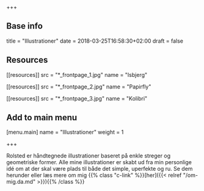 +++

## Base info
title = "Illustrationer"
date = 2018-03-25T16:58:30+02:00
draft = false

## Resources
[[resources]]
  src = "*_frontpage_1.jpg"
  name = "Isbjerg"

[[resources]]
  src = "*_frontpage_2.jpg"
  name = "Papirfly"

[[resources]]
  src = "*_frontpage_3.jpg"
  name = "Kolibri"

## Add to main menu
[menu.main]
name = "Illustrationer"
weight = 1

+++

Rolsted er håndtegnede illustrationer baseret på enkle streger og geometriske former. Alle mine illustrationer er skabt ud fra min personlige idé om at der skal være plads til både det simple, uperfekte og ru. Se dem herunder eller læs mere om mig {{% class "c-link" %}}[her]({{< relref "/om-mig.da.md" >}}){{% /class %}}